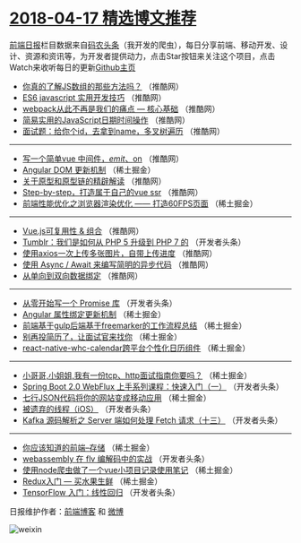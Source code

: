 # [2018-04-17 精选博文推荐](http://hao.caibaojian.com/date/2018/04/17)

[前端日报](http://caibaojian.com/c/news)栏目数据来自[码农头条](http://hao.caibaojian.com/)（我开发的爬虫），每日分享前端、移动开发、设计、资源和资讯等，为开发者提供动力，点击Star按钮来关注这个项目，点击Watch来收听每日的更新[Github主页](https://github.com/kujian/frontendDaily)
* [你真的了解JS数组的那些方法吗？](http://hao.caibaojian.com/71019.html) （推酷网）
* [ES6 javascript 实用开发技巧](http://hao.caibaojian.com/71012.html) （推酷网）
* [webpack从此不再是我们的痛点 — 核心基础](http://hao.caibaojian.com/71018.html) （推酷网）
* [简易实用的JavaScript日期时间操作](http://hao.caibaojian.com/71010.html) （推酷网）
* [面试题：给你个id，去拿到name，多叉树遍历](http://hao.caibaojian.com/71020.html) （推酷网）

***
* [写一个简单vue 中间件，$emit、$on](http://hao.caibaojian.com/71014.html) （推酷网）
* [Angular DOM 更新机制](http://hao.caibaojian.com/70929.html) （稀土掘金）
* [关于原型和原型链的精辟解读](http://hao.caibaojian.com/71021.html) （推酷网）
* [Step-by-step，打造属于自己的vue ssr](http://hao.caibaojian.com/71015.html) （推酷网）
* [前端性能优化之浏览器渲染优化 —— 打造60FPS页面](http://hao.caibaojian.com/70936.html) （稀土掘金）

***
* [Vue.js可复用性 &amp; 组合](http://hao.caibaojian.com/71013.html) （推酷网）
* [Tumblr：我们是如何从 PHP 5 升级到 PHP 7 的](http://hao.caibaojian.com/70958.html) （开发者头条）
* [使用axios一次上传多张图片，自带上传进度](http://hao.caibaojian.com/71005.html) （推酷网）
* [使用 Async / Await 来编写简明的异步代码](http://hao.caibaojian.com/71016.html) （推酷网）
* [从单向到双向数据绑定](http://hao.caibaojian.com/71017.html) （推酷网）

***
* [从零开始写一个 Promise 库](http://hao.caibaojian.com/70971.html) （开发者头条）
* [Angular 属性绑定更新机制](http://hao.caibaojian.com/71073.html) （稀土掘金）
* [前端基于gulp后端基于freemarker的工作流程总结](http://hao.caibaojian.com/70935.html) （稀土掘金）
* [别再投简历了，让面试官来找你](http://hao.caibaojian.com/70924.html) （稀土掘金）
* [react-native-whc-calendar跨平台个性化日历组件](http://hao.caibaojian.com/70925.html) （稀土掘金）

***
* [小哥哥,小姐姐,我有一份tcp、http面试指南你要吗？](http://hao.caibaojian.com/71077.html) （稀土掘金）
* [Spring Boot 2.0 WebFlux 上手系列课程：快速入门（一）](http://hao.caibaojian.com/70954.html) （开发者头条）
* [七行JSON代码将你的网站变成移动应用](http://hao.caibaojian.com/71061.html) （稀土掘金）
* [被遗弃的线程（iOS）](http://hao.caibaojian.com/70977.html) （开发者头条）
* [Kafka 源码解析之 Server 端如何处理 Fetch 请求（十三）](http://hao.caibaojian.com/70967.html) （开发者头条）

***
* [你应该知道的前端&#8211;存储](http://hao.caibaojian.com/70934.html) （稀土掘金）
* [webassembly 在 flv 编解码中的实战](http://hao.caibaojian.com/70978.html) （开发者头条）
* [使用node爬虫做了一个vue小项目记录使用笔记](http://hao.caibaojian.com/71071.html) （稀土掘金）
* [Redux入门 &#8212; 买水果生鲜](http://hao.caibaojian.com/71067.html) （稀土掘金）
* [TensorFlow 入门：线性回归](http://hao.caibaojian.com/70960.html) （开发者头条）

日报维护作者：[前端博客](http://caibaojian.com/) 和 [微博](http://caibaojian.com/go/weibo)

![weixin](https://user-images.githubusercontent.com/3055447/38468989-651132ac-3b80-11e8-8e6b-15122322a9d7.png)